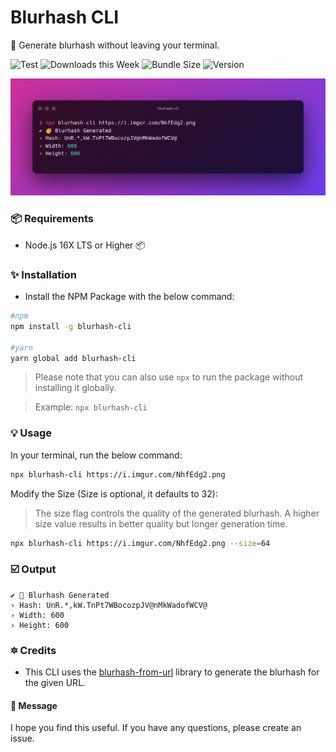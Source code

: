 # Blurhash CLI

:unicorn: Generate blurhash without leaving your terminal.

![Test](https://github.com/mcnaveen/blurhash-cli/workflows/CI/badge.svg)
![Downloads this Week](https://img.shields.io/npm/dw/blurhash-cli)
![Bundle Size](https://img.shields.io/bundlephobia/min/blurhash-cli)
![Version](https://img.shields.io/npm/v/blurhash-cli)

![Blurhash from URL](./image/cover.png)

### :package: Requirements

- Node.js 16X LTS or Higher 📦

### :sparkles: Installation

- Install the NPM Package with the below command:

```bash
#npm
npm install -g blurhash-cli

#yarn
yarn global add blurhash-cli
```

> Please note that you can also use `npx` to run the package without installing it globally.

> Example: `npx blurhash-cli`

### :bulb: Usage

In your terminal, run the below command:

```bash
npx blurhash-cli https://i.imgur.com/NhfEdg2.png
```

Modify the Size (Size is optional, it defaults to 32):

> The size flag controls the quality of the generated blurhash. A higher size value results in better quality but longer generation time.

```bash
npx blurhash-cli https://i.imgur.com/NhfEdg2.png --size=64
```

### :ballot_box_with_check: Output

```
✔ 🥳 Blurhash Generated
› Hash: UnR.*,kW.TnPt7WBocozpJV@nMkWadofWCV@
› Width: 600
› Height: 600
```

### :six_pointed_star: Credits

- This CLI uses the [blurhash-from-url](https://www.github.com/mcnaveen/blurhash-from-url) library to generate the blurhash for the given URL.

#### :green_heart: Message

I hope you find this useful. If you have any questions, please create an issue.
